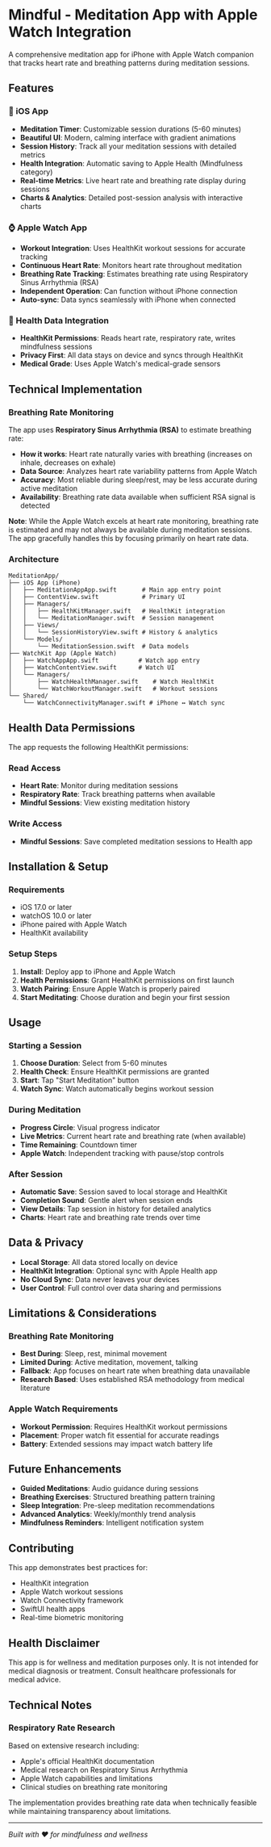 # Mindful - Meditation App with Apple Watch Integration

A comprehensive meditation app for iPhone with Apple Watch companion that tracks heart rate and breathing patterns during meditation sessions.

## Features

### 📱 iOS App
- **Meditation Timer**: Customizable session durations (5-60 minutes)
- **Beautiful UI**: Modern, calming interface with gradient animations
- **Session History**: Track all your meditation sessions with detailed metrics
- **Health Integration**: Automatic saving to Apple Health (Mindfulness category)
- **Real-time Metrics**: Live heart rate and breathing rate display during sessions
- **Charts & Analytics**: Detailed post-session analysis with interactive charts

### ⌚ Apple Watch App
- **Workout Integration**: Uses HealthKit workout sessions for accurate tracking
- **Continuous Heart Rate**: Monitors heart rate throughout meditation
- **Breathing Rate Tracking**: Estimates breathing rate using Respiratory Sinus Arrhythmia (RSA)
- **Independent Operation**: Can function without iPhone connection
- **Auto-sync**: Data syncs seamlessly with iPhone when connected

### 🏥 Health Data Integration
- **HealthKit Permissions**: Reads heart rate, respiratory rate, writes mindfulness sessions
- **Privacy First**: All data stays on device and syncs through HealthKit
- **Medical Grade**: Uses Apple Watch's medical-grade sensors

## Technical Implementation

### Breathing Rate Monitoring
The app uses **Respiratory Sinus Arrhythmia (RSA)** to estimate breathing rate:

- **How it works**: Heart rate naturally varies with breathing (increases on inhale, decreases on exhale)
- **Data Source**: Analyzes heart rate variability patterns from Apple Watch
- **Accuracy**: Most reliable during sleep/rest, may be less accurate during active meditation
- **Availability**: Breathing rate data available when sufficient RSA signal is detected

**Note**: While the Apple Watch excels at heart rate monitoring, breathing rate is estimated and may not always be available during meditation sessions. The app gracefully handles this by focusing primarily on heart rate data.

### Architecture

```
MeditationApp/
├── iOS App (iPhone)
│   ├── MeditationAppApp.swift       # Main app entry point
│   ├── ContentView.swift            # Primary UI
│   ├── Managers/
│   │   ├── HealthKitManager.swift   # HealthKit integration
│   │   └── MeditationManager.swift  # Session management
│   ├── Views/
│   │   └── SessionHistoryView.swift # History & analytics
│   └── Models/
│       └── MeditationSession.swift  # Data models
├── WatchKit App (Apple Watch)
│   ├── WatchAppApp.swift           # Watch app entry
│   ├── WatchContentView.swift      # Watch UI
│   └── Managers/
│       ├── WatchHealthManager.swift    # Watch HealthKit
│       └── WatchWorkoutManager.swift   # Workout sessions
└── Shared/
    └── WatchConnectivityManager.swift # iPhone ↔ Watch sync
```

## Health Data Permissions

The app requests the following HealthKit permissions:

### Read Access
- **Heart Rate**: Monitor during meditation sessions
- **Respiratory Rate**: Track breathing patterns when available
- **Mindful Sessions**: View existing meditation history

### Write Access
- **Mindful Sessions**: Save completed meditation sessions to Health app

## Installation & Setup

### Requirements
- iOS 17.0 or later
- watchOS 10.0 or later
- iPhone paired with Apple Watch
- HealthKit availability

### Setup Steps
1. **Install**: Deploy app to iPhone and Apple Watch
2. **Health Permissions**: Grant HealthKit permissions on first launch
3. **Watch Pairing**: Ensure Apple Watch is properly paired
4. **Start Meditating**: Choose duration and begin your first session

## Usage

### Starting a Session
1. **Choose Duration**: Select from 5-60 minutes
2. **Health Check**: Ensure HealthKit permissions are granted
3. **Start**: Tap "Start Meditation" button
4. **Watch Sync**: Watch automatically begins workout session

### During Meditation
- **Progress Circle**: Visual progress indicator
- **Live Metrics**: Current heart rate and breathing rate (when available)
- **Time Remaining**: Countdown timer
- **Apple Watch**: Independent tracking with pause/stop controls

### After Session
- **Automatic Save**: Session saved to local storage and HealthKit
- **Completion Sound**: Gentle alert when session ends
- **View Details**: Tap session in history for detailed analytics
- **Charts**: Heart rate and breathing rate trends over time

## Data & Privacy

- **Local Storage**: All data stored locally on device
- **HealthKit Integration**: Optional sync with Apple Health app
- **No Cloud Sync**: Data never leaves your devices
- **User Control**: Full control over data sharing and permissions

## Limitations & Considerations

### Breathing Rate Monitoring
- **Best During**: Sleep, rest, minimal movement
- **Limited During**: Active meditation, movement, talking
- **Fallback**: App focuses on heart rate when breathing data unavailable
- **Research Based**: Uses established RSA methodology from medical literature

### Apple Watch Requirements
- **Workout Permission**: Requires HealthKit workout permissions
- **Placement**: Proper watch fit essential for accurate readings
- **Battery**: Extended sessions may impact watch battery life

## Future Enhancements

- **Guided Meditations**: Audio guidance during sessions
- **Breathing Exercises**: Structured breathing pattern training
- **Sleep Integration**: Pre-sleep meditation recommendations
- **Advanced Analytics**: Weekly/monthly trend analysis
- **Mindfulness Reminders**: Intelligent notification system

## Contributing

This app demonstrates best practices for:
- HealthKit integration
- Apple Watch workout sessions
- Watch Connectivity framework
- SwiftUI health apps
- Real-time biometric monitoring

## Health Disclaimer

This app is for wellness and meditation purposes only. It is not intended for medical diagnosis or treatment. Consult healthcare professionals for medical advice.

## Technical Notes

### Respiratory Rate Research
Based on extensive research including:
- Apple's official HealthKit documentation
- Medical research on Respiratory Sinus Arrhythmia
- Apple Watch capabilities and limitations
- Clinical studies on breathing rate monitoring

The implementation provides breathing rate data when technically feasible while maintaining transparency about limitations.

---

*Built with ❤️ for mindfulness and wellness* 